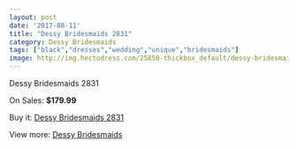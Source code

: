 ```yaml
---
layout: post
date: '2017-08-11'
title: "Dessy Bridesmaids 2831"
category: Dessy Bridesmaids
tags: ["black","dresses","wedding","unique","bridesmaids"]
image: http://img.hectodress.com/25850-thickbox_default/dessy-bridesmaids-2831.jpg
---
```

Dessy Bridesmaids 2831

On Sales: **$179.99**
<a href="https://www.hectodress.com/dessy-bridesmaids/12027-dessy-bridesmaids-2831.html"><amp-img layout="responsive" width="600" height="600" src="//img.hectodress.com/25850-thickbox_default/dessy-bridesmaids-2831.jpg" alt="Dessy Bridesmaids 2831 0" /></a>
<a href="https://www.hectodress.com/dessy-bridesmaids/12027-dessy-bridesmaids-2831.html"><amp-img layout="responsive" width="600" height="600" src="//img.hectodress.com/25851-thickbox_default/dessy-bridesmaids-2831.jpg" alt="Dessy Bridesmaids 2831 1" /></a>

Buy it: [Dessy Bridesmaids 2831](https://www.hectodress.com/dessy-bridesmaids/12027-dessy-bridesmaids-2831.html "Dessy Bridesmaids 2831")

View more: [Dessy Bridesmaids](https://www.hectodress.com/187-dessy-bridesmaids "Dessy Bridesmaids")